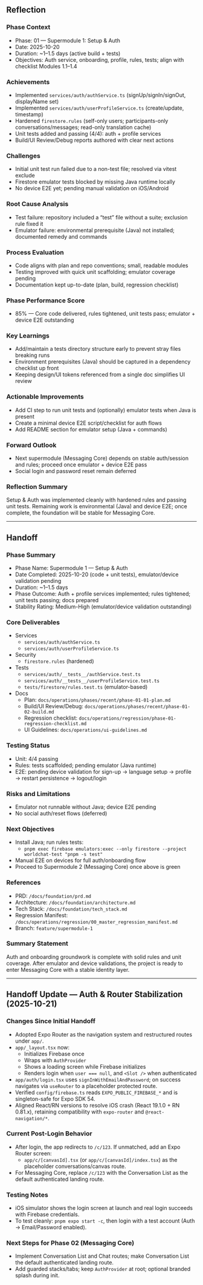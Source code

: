 ## Reflection

### Phase Context
- Phase: 01 — Supermodule 1: Setup & Auth
- Date: 2025-10-20
- Duration: ~1–1.5 days (active build + tests)
- Objectives: Auth service, onboarding, profile, rules, tests; align with checklist Modules 1.1–1.4

### Achievements
- Implemented `services/auth/authService.ts` (signUp/signIn/signOut, displayName set)
- Implemented `services/auth/userProfileService.ts` (create/update, timestamp)
- Hardened `firestore.rules` (self-only users; participants-only conversations/messages; read-only translation cache)
- Unit tests added and passing (4/4): auth + profile services
- Build/UI Review/Debug reports authored with clear next actions

### Challenges
- Initial unit test run failed due to a non-test file; resolved via vitest exclude
- Firestore emulator tests blocked by missing Java runtime locally
- No device E2E yet; pending manual validation on iOS/Android

### Root Cause Analysis
- Test failure: repository included a “test” file without a suite; exclusion rule fixed it
- Emulator failure: environmental prerequisite (Java) not installed; documented remedy and commands

### Process Evaluation
- Code aligns with plan and repo conventions; small, readable modules
- Testing improved with quick unit scaffolding; emulator coverage pending
- Documentation kept up-to-date (plan, build, regression checklist)

### Phase Performance Score
- 85% — Core code delivered, rules tightened, unit tests pass; emulator + device E2E outstanding

### Key Learnings
- Add/maintain a tests directory structure early to prevent stray files breaking runs
- Environment prerequisites (Java) should be captured in a dependency checklist up front
- Keeping design/UI tokens referenced from a single doc simplifies UI review

### Actionable Improvements
- Add CI step to run unit tests and (optionally) emulator tests when Java is present
- Create a minimal device E2E script/checklist for auth flows
- Add README section for emulator setup (Java + commands)

### Forward Outlook
- Next supermodule (Messaging Core) depends on stable auth/session and rules; proceed once emulator + device E2E pass
- Social login and password reset remain deferred

### Reflection Summary
Setup & Auth was implemented cleanly with hardened rules and passing unit tests. Remaining work is environmental (Java) and device E2E; once complete, the foundation will be stable for Messaging Core.

---

## Handoff

### Phase Summary
- Phase Name: Supermodule 1 — Setup & Auth
- Date Completed: 2025-10-20 (code + unit tests), emulator/device validation pending
- Duration: ~1–1.5 days
- Phase Outcome: Auth + profile services implemented; rules tightened; unit tests passing; docs prepared
- Stability Rating: Medium-High (emulator/device validation outstanding)

### Core Deliverables
- Services
  - `services/auth/authService.ts`
  - `services/auth/userProfileService.ts`
- Security
  - `firestore.rules` (hardened)
- Tests
  - `services/auth/__tests__/authService.test.ts`
  - `services/auth/__tests__/userProfileService.test.ts`
  - `tests/firestore/rules.test.ts` (emulator-based)
- Docs
  - Plan: `docs/operations/phases/recent/phase-01-01-plan.md`
  - Build/UI Review/Debug: `docs/operations/phases/recent/phase-01-02-build.md`
  - Regression checklist: `docs/operations/regression/phase-01-regression-checklist.md`
  - UI Guidelines: `docs/operations/ui-guidelines.md`

### Testing Status
- Unit: 4/4 passing
- Rules: tests scaffolded; pending emulator (Java runtime)
- E2E: pending device validation for sign-up → language setup → profile → restart persistence → logout/login

### Risks and Limitations
- Emulator not runnable without Java; device E2E pending
- No social auth/reset flows (deferred)

### Next Objectives
- Install Java; run rules tests:
  - `pnpm exec firebase emulators:exec --only firestore --project worldchat-test "pnpm -s test"`
- Manual E2E on devices for full auth/onboarding flow
- Proceed to Supermodule 2 (Messaging Core) once above is green

### References
- PRD: `/docs/foundation/prd.md`
- Architecture: `/docs/foundation/architecture.md`
- Tech Stack: `/docs/foundation/tech_stack.md`
- Regression Manifest: `/docs/operations/regression/00_master_regression_manifest.md`
- Branch: `feature/supermodule-1`

### Summary Statement
Auth and onboarding groundwork is complete with solid rules and unit coverage. After emulator and device validations, the project is ready to enter Messaging Core with a stable identity layer.

---

## Handoff Update — Auth & Router Stabilization (2025-10-21)

### Changes Since Initial Handoff
- Adopted Expo Router as the navigation system and restructured routes under `app/`.
- `app/_layout.tsx` now:
  - Initializes Firebase once
  - Wraps with `AuthProvider`
  - Shows a loading screen while Firebase initializes
  - Renders login when `user === null`, and `<Slot />` when authenticated
- `app/auth/login.tsx` uses `signInWithEmailAndPassword`; on success navigates via `useRouter` to a placeholder protected route.
- Verified `config/firebase.ts` reads `EXPO_PUBLIC_FIREBASE_*` and is singleton-safe for Expo SDK 54.
- Aligned React/RN versions to resolve iOS crash (React 19.1.0 + RN 0.81.x), retaining compatibility with `expo-router` and `@react-navigation/*`.

### Current Post-Login Behavior
- After login, the app redirects to `/c/123`. If unmatched, add an Expo Router screen:
  - `app/c/[canvasId].tsx` (or `app/c/[canvasId]/index.tsx`) as the placeholder conversations/canvas route.
- For Messaging Core, replace `/c/123` with the Conversation List as the default authenticated landing route.

### Testing Notes
- iOS simulator shows the login screen at launch and real login succeeds with Firebase credentials.
- To test cleanly: `pnpm expo start -c`, then login with a test account (Auth → Email/Password enabled).

### Next Steps for Phase 02 (Messaging Core)
- Implement Conversation List and Chat routes; make Conversation List the default authenticated landing route.
- Add guarded stacks/tabs; keep `AuthProvider` at root; optional branded splash during init.
